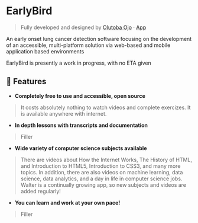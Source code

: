 # EarlyBird
> Fully developed and designed by  [Olutoba Ojo](https://tobaojo.com) &middot; [App](https://tobaojo.com) <!-- Replace link with download link) -->

An early onset lung cancer detection software focusing on the development of an accessible, multi-platform solution via web-based and mobile application based environments

EarlyBird is presently a work in progress, with no ETA given

## 📖  Features 
- <b> Completely free to use and accessible, open source </b> 
 > It costs absolutely nothing to watch videos and complete exercizes. It is available anywhere with internet.
   
- <b> In depth lessons with transcripts and documentation </b>
 > Filler
   
- <b> Wide variety of computer science subjects available </b>

 > There are videos about How the Internet Works, The History of HTML, and Introduction to HTML5, Introduction to CSS3, and many more topics. In addition, there are also videos on machine learning, data science, data analytics, and a day in life in computer science jobs. Walter is a continually growing app, so new subjects and videos are added regularly!
   
- <b> You can learn and work at your own pace! </b>

 > Filler
   

